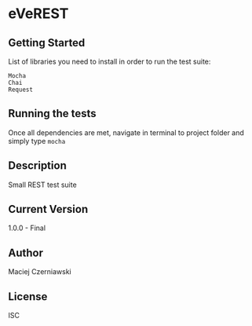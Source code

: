 # eVeREST

## Getting Started
List of libraries you need to install in order to run the test suite:
```
Mocha
Chai
Request
```

## Running the tests

Once all dependencies are met, navigate in terminal to project folder and simply type
``` mocha ```

## Description
Small REST test suite

## Current Version
1.0.0 - Final

## Author
Maciej Czerniawski

## License
ISC

        